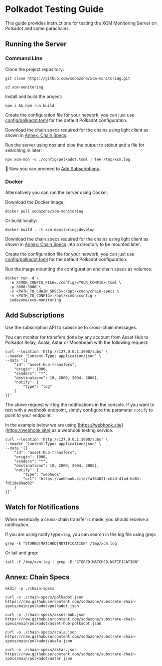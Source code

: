 # Polkadot Testing Guide

This guide provides instructions for testing the XCM Monitoring Server on Polkadot and some parachains.

## Running the Server

### Command Line

Clone the project repository:

```
git clone https://github.com/sodazone/xcm-monitoring.git
```

```
cd xcm-monitoring
```

Install and build the project:

```
npm i && npm run build
```

Create the configuration file for your network, you can just use [config/polkadot.toml](https://github.com/sodazone/xcm-monitoring/blob/main/config/polkadot.toml) for the default Polkadot configuration.

Download the chain specs required for the chains using light client as shown in [Annex: Chain Specs](#annex-chain-specs).

Run the server using npx and pipe the output to stdout and a file for searching in later:

```shell
npx xcm-mon -c ./config/polkadot.toml | tee /tmp/xcm.log
```

:star2: Now you can proceed to [Add Subscriptions](#add-subscriptions).

### Docker

Alternatively you can run the server using Docker.

Download the Docker image:

```
docker pull sodazone/xcm-monitoring
```

Or build locally:
 
```
docker build . -t xcm-monitoring:develop
```

Download the chain specs required for the chains using light client as shown in [Annex: Chain Specs](#annex-chain-specs) into a directory to be mounted later.

Create the configuration file for your network, you can just use [config/polkadot.toml](https://github.com/sodazone/xcm-monitoring/blob/main/config/polkadot.toml) for the default Polkadot configuration.

Run the image mounting the configuration and chain specs as volumes:

```
docker run -d \
  -e XCMON_CONFIG_FILE=./config/<YOUR_CONFIG>.toml \
  -p 3000:3000 \
  -v <PATH_TO_CHAIN_SPECS>:/opt/xcmon/chain-specs \
  -v <PATH_TO_CONFIG>:/opt/xcmon/config \
  sodazone/xcm-monitoring
```

## Add Subscriptions

Use the subscription API to subscribe to cross-chain messages.

You can monitor for transfers done by any account from Asset Hub to Polkadot Relay, Acala, Astar or Moonbeam with the following request:

```shell
curl --location 'http://127.0.0.1:3000/subs' \
--header 'Content-Type: application/json' \
--data '[{
    "id": "asset-hub-transfers",
    "origin": 1000,
    "senders": "*",
    "destinations": [0, 2000, 2004, 2006],
    "notify": {
        "type": "log"
    }
}]'
```

The above request will log the notifications in the console. If you want to test with a webhook endpoint, simply configure the parameter `notify` to point to your endpoint.

In the example below we are using [https://webhook.site](https://webhook.site) as a webhook testing service.

```shell
curl --location 'http://127.0.0.1:3000/subs' \
--header 'Content-Type: application/json' \
--data '[{
    "id": "asset-hub-transfers",
    "origin": 1000,
    "senders": "*",
    "destinations": [0, 2000, 2004, 2006],
    "notify": {
        "type": "webhook",
        "url": "https://webhook.site/faf64821-cb4d-41ad-bb81-fd119e80ad02"
    }
}]'
```

## Watch for Notifications

When eventually a cross-chain transfer is  made, you should receive a notification.

If you are using notify type=`log`, you can search in the log file using grep:

```shell
grep -E "STORED|MATCHED|NOTIFICATION" /tmp/xcm.log
```

Or tail and grep:

```shell
tail -f /tmp/xcm.log | grep -E "STORED|MATCHED|NOTIFICATION"
```

## Annex: Chain Specs
```
mkdir -p ./chain-specs
```

```
curl -o ./chain-specs/polkadot.json https://raw.githubusercontent.com/sodazone/substrate-chain-specs/main/polkadot/polkadot.json
```

```
curl -o ./chain-specs/asset-hub.json https://raw.githubusercontent.com/sodazone/substrate-chain-specs/main/polkadot/asset-hub-polkadot.json
```

```
curl -o ./chain-specs/acala.json https://raw.githubusercontent.com/sodazone/substrate-chain-specs/main/polkadot/acala.json
```

```
curl -o ./chain-specs/astar.json https://raw.githubusercontent.com/sodazone/substrate-chain-specs/main/polkadot/astar.json
```